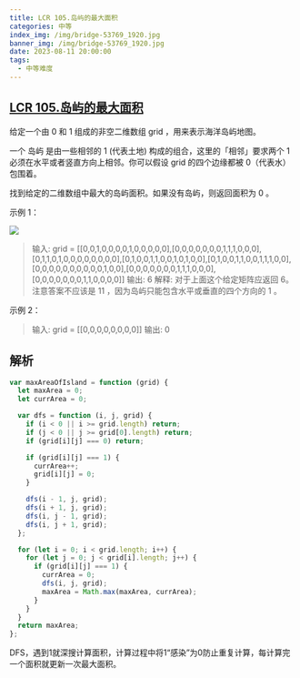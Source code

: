 ```yaml
---
title: LCR 105.岛屿的最大面积
categories: 中等
index_img: /img/bridge-53769_1920.jpg
banner_img: /img/bridge-53769_1920.jpg
date: 2023-08-11 20:00:00
tags:
  - 中等难度
---
```


## [LCR 105.岛屿的最大面积](https://leetcode.cn/problems/ZL6zAn/)

给定一个由 0 和 1 组成的非空二维数组 grid ，用来表示海洋岛屿地图。

一个 岛屿 是由一些相邻的 1 (代表土地) 构成的组合，这里的「相邻」要求两个 1 必须在水平或者竖直方向上相邻。你可以假设 grid 的四个边缘都被 0（代表水）包围着。

找到给定的二维数组中最大的岛屿面积。如果没有岛屿，则返回面积为 0 。

<!-- more -->

示例 1：

<img src="/img/105/1626667010-nSGPXz-image.png" />

> 输入: grid = [[0,0,1,0,0,0,0,1,0,0,0,0,0],[0,0,0,0,0,0,0,1,1,1,0,0,0],[0,1,1,0,1,0,0,0,0,0,0,0,0],[0,1,0,0,1,1,0,0,1,0,1,0,0],[0,1,0,0,1,1,0,0,1,1,1,0,0],[0,0,0,0,0,0,0,0,0,0,1,0,0],[0,0,0,0,0,0,0,1,1,1,0,0,0],[0,0,0,0,0,0,0,1,1,0,0,0,0]]
> 输出: 6
> 解释: 对于上面这个给定矩阵应返回 6。注意答案不应该是 11 ，因为岛屿只能包含水平或垂直的四个方向的 1 。

示例 2：

> 输入: grid = [[0,0,0,0,0,0,0,0]]
> 输出: 0

## 解析

```javascript
var maxAreaOfIsland = function (grid) {
  let maxArea = 0;
  let currArea = 0;

  var dfs = function (i, j, grid) {
    if (i < 0 || i >= grid.length) return;
    if (j < 0 || j >= grid[0].length) return;
    if (grid[i][j] === 0) return;

    if (grid[i][j] === 1) {
      currArea++;
      grid[i][j] = 0;
    }

    dfs(i - 1, j, grid);
    dfs(i + 1, j, grid);
    dfs(i, j - 1, grid);
    dfs(i, j + 1, grid);
  };

  for (let i = 0; i < grid.length; i++) {
    for (let j = 0; j < grid[i].length; j++) {
      if (grid[i][j] === 1) {
        currArea = 0;
        dfs(i, j, grid);
        maxArea = Math.max(maxArea, currArea);
      }
    }
  }
  return maxArea;
};
```

DFS，遇到1就深搜计算面积，计算过程中将1“感染”为0防止重复计算，每计算完一个面积就更新一次最大面积。